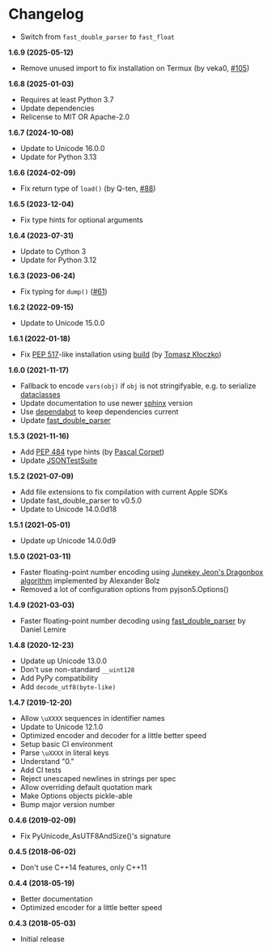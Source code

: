 # Changelog

* Switch from ``fast_double_parser`` to ``fast_float``

**1.6.9 (2025-05-12)**

* Remove unused import to fix installation on Termux (by veka0, [#105](https://github.com/Kijewski/pyjson5/pull/105))

**1.6.8 (2025-01-03)**

* Requires at least Python 3.7
* Update dependencies
* Relicense to MIT OR Apache-2.0

**1.6.7 (2024-10-08)**

* Update to Unicode 16.0.0
* Update for Python 3.13

**1.6.6 (2024-02-09)**

* Fix return type of `load()` (by Q-ten, [#88](https://github.com/Kijewski/pyjson5/pull/88))

**1.6.5 (2023-12-04)**

* Fix type hints for optional arguments

**1.6.4 (2023-07-31)**

* Update to Cython 3
* Update for Python 3.12

**1.6.3 (2023-06-24)**

* Fix typing for `dump()` ([#61](https://github.com/Kijewski/pyjson5/issues/61))

**1.6.2 (2022-09-15)**

* Update to Unicode 15.0.0

**1.6.1 (2022-01-18)**

* Fix [PEP 517](https://www.python.org/dev/peps/pep-0517/)-like installation using [build](https://github.com/pypa/build) (by [Tomasz Kłoczko](https://github.com/kloczek))

**1.6.0 (2021-11-17)**

* Fallback to encode `vars(obj)` if `obj` is not stringifyable, e.g. to serialize [dataclasses](https://docs.python.org/3/library/dataclasses.html)
* Update documentation to use newer [sphinx](https://www.sphinx-doc.org/) version
* Use [dependabot](https://github.com/dependabot) to keep dependencies current
* Update [fast_double_parser](https://github.com/lemire/fast_double_parser)

**1.5.3 (2021-11-16)**

* Add [PEP 484](https://www.python.org/dev/peps/pep-0484/) type hints (by [Pascal Corpet](https://github.com/pcorpet))
* Update [JSONTestSuite](https://github.com/nst/JSONTestSuite)

**1.5.2 (2021-07-09)**

* Add file extensions to fix compilation with current Apple SDKs
* Update fast_double_parser to v0.5.0
* Update to Unicode 14.0.0d18

**1.5.1 (2021-05-01)**

* Update up Unicode 14.0.0d9

**1.5.0 (2021-03-11)**

* Faster floating-point number encoding using [Junekey Jeon's Dragonbox algorithm](https://github.com/abolz/Drachennest/blob/77f4889a4cd9d7f0b9da82a379f14beabcfba13e/src/dragonbox.cc) implemented by Alexander Bolz
* Removed a lot of configuration options from pyjson5.Options()

**1.4.9 (2021-03-03)**

* Faster floating-point number decoding using [fast_double_parser](https://github.com/lemire/fast_double_parser) by Daniel Lemire

**1.4.8 (2020-12-23)**

* Update up Unicode 13.0.0
* Don't use non-standard ``__uint128``
* Add PyPy compatibility
* Add ``decode_utf8(byte-like)``

**1.4.7 (2019-12-20)**

* Allow ``\uXXXX`` sequences in identifier names
* Update to Unicode 12.1.0
* Optimized encoder and decoder for a little better speed
* Setup basic CI environment
* Parse ``\uXXXX`` in literal keys
* Understand "0."
* Add CI tests
* Reject unescaped newlines in strings per spec
* Allow overriding default quotation mark
* Make Options objects pickle-able
* Bump major version number

**0.4.6 (2019-02-09)**

* Fix PyUnicode_AsUTF8AndSize()'s signature

**0.4.5 (2018-06-02)**

* Don't use C++14 features, only C++11

**0.4.4 (2018-05-19)**

* Better documentation
* Optimized encoder for a little better speed

**0.4.3 (2018-05-03)**

* Initial release
